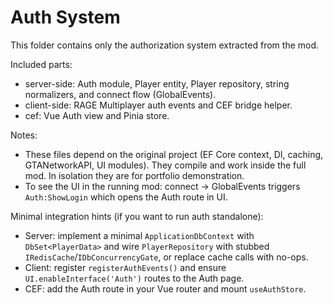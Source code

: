 ﻿# Auth System

This folder contains only the authorization system extracted from the mod.

Included parts:

- server-side: Auth module, Player entity, Player repository, string normalizers, and connect flow (GlobalEvents).
- client-side: RAGE Multiplayer auth events and CEF bridge helper.
- cef: Vue Auth view and Pinia store.

Notes:

- These files depend on the original project (EF Core context, DI, caching, GTANetworkAPI, UI modules). They compile and work inside the full mod. In isolation they are for portfolio demonstration.
- To see the UI in the running mod: connect → GlobalEvents triggers `Auth:ShowLogin` which opens the Auth route in UI.

Minimal integration hints (if you want to run auth standalone):

- Server: implement a minimal `ApplicationDbContext` with `DbSet<PlayerData>` and wire `PlayerRepository` with stubbed `IRedisCache`/`IDbConcurrencyGate`, or replace cache calls with no-ops.
- Client: register `registerAuthEvents()` and ensure `UI.enableInterface('Auth')` routes to the Auth page.
- CEF: add the Auth route in your Vue router and mount `useAuthStore`.
